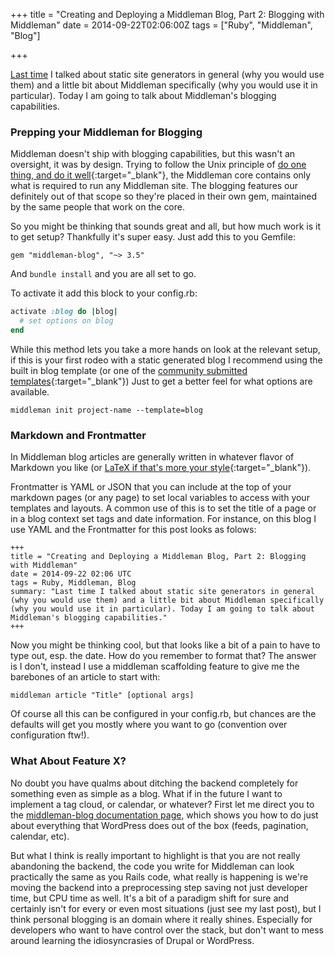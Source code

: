 +++
title = "Creating and Deploying a Middleman Blog, Part 2: Blogging with Middleman"
date = 2014-09-22T02:06:00Z
tags = ["Ruby", "Middleman", "Blog"]

+++

[Last time](/2014/09/14/creating-and-deploying-a-middleman-blog-part-1-what-s-middleman/) I talked about static site generators in general (why you would use them) and a little bit about Middleman specifically (why you would use it in particular). Today I am going to talk about Middleman's blogging capabilities.

<!-- more -->

### Prepping your Middleman for Blogging

Middleman doesn't ship with blogging capabilities, but this wasn't an oversight, it was by design. Trying to follow the Unix principle of [do one thing, and do it well](http://en.wikipedia.org/wiki/Unix_philosophy#Doug_McIlroy_on_Unix_programming){:target="_blank"}, the Middleman core contains only what is required to run any Middleman site. The blogging features our definitely out of that scope so they're placed in their own gem, maintained by the same people that work on the core.

So you might be thinking that sounds great and all, but how much work is it to get setup? Thankfully it's super easy. Just add this to you Gemfile:

~~~
gem "middleman-blog", "~> 3.5"
~~~

And `bundle install` and you are all set to go.

To activate it add this block to your config.rb:

~~~ruby
activate :blog do |blog|
  # set options on blog
end
~~~

While this method lets you take a more hands on look at the relevant setup, if this is your first rodeo with a static generated blog I recommend using the built in blog template (or one of the [community submitted templates](http://directory.middlemanapp.com/#/templates/blog){:target="_blank"}) Just to get a better feel for what options are available.

~~~
middleman init project-name --template=blog
~~~

### Markdown and Frontmatter

In Middleman blog articles are generally written in whatever flavor of Markdown you like (or [LaTeX if that's more your style](http://rriemann.github.io/middleman-blog-template-duocolor/demo/){:target="_blank"}).

Frontmatter is YAML or JSON that you can include at the top of your markdown pages (or any page) to set local variables to access with your templates and layouts. A common use of this is to set the title of a page or in a blog context set tags and date information. For instance, on this blog I use YAML and the Frontmatter for this post looks as folows:

~~~
+++
title = "Creating and Deploying a Middleman Blog, Part 2: Blogging with Middleman"
date = 2014-09-22 02:06 UTC
tags = Ruby, Middleman, Blog
summary: "Last time I talked about static site generators in general (why you would use them) and a little bit about Middleman specifically (why you would use it in particular). Today I am going to talk about Middleman's blogging capabilities."
+++
~~~

Now you might be thinking cool, but that looks like a bit of a pain to have to type out, esp. the date. How do you remember to format that? The answer is I don't, instead I use a middleman scaffolding feature to give me the barebones of an article to start with:

~~~
middleman article "Title" [optional args]
~~~

Of course all this can be configured in your config.rb, but chances are the defaults will get you mostly where you want to go (convention over configuration ftw!).

### What About Feature X?

No doubt you have qualms about ditching the backend completely for something even as simple as a blog. What if in the future I want to implement a tag cloud, or calendar, or whatever? First let me direct you to the [middleman-blog documentation page](http://middlemanapp.com/basics/blogging/), which shows you how to do just about everything that WordPress does out of the box (feeds, pagination, calendar, etc).

But what I think is really important to highlight is that you are not really abandoning the backend, the code you write for Middleman can look practically the same as you Rails code, what really is happening is we're moving the backend into a preprocessing step saving not just developer time, but CPU time as well. It's a bit of a paradigm shift for sure and certainly isn't for every or even most situations (just see my last post), but I think personal blogging is an domain where it really shines. Especially for developers who want to have control over the stack, but don't want to mess around learning the idiosyncrasies of Drupal or WordPress.
